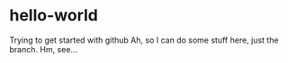 # hello-world
Trying to get started with github
Ah, so I can do some stuff here, just the branch. Hm, see...
